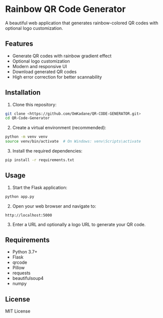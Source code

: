 # Rainbow QR Code Generator

A beautiful web application that generates rainbow-colored QR codes with optional logo customization.

## Features

- Generate QR codes with rainbow gradient effect
- Optional logo customization
- Modern and responsive UI
- Download generated QR codes
- High error correction for better scannability

## Installation

1. Clone this repository:
```bash
git clone <https://github.com/OmKadane/QR-CODE-GENERATOR.git>
cd QR-Code-Generator
```

2. Create a virtual environment (recommended):
```bash
python -m venv venv
source venv/bin/activate  # On Windows: venv\Scripts\activate
```

3. Install the required dependencies:
```bash
pip install -r requirements.txt
```

## Usage

1. Start the Flask application:
```bash
python app.py
```

2. Open your web browser and navigate to:
```
http://localhost:5000
```

3. Enter a URL and optionally a logo URL to generate your QR code.

## Requirements

- Python 3.7+
- Flask
- qrcode
- Pillow
- requests
- beautifulsoup4
- numpy

## License

MIT License 
